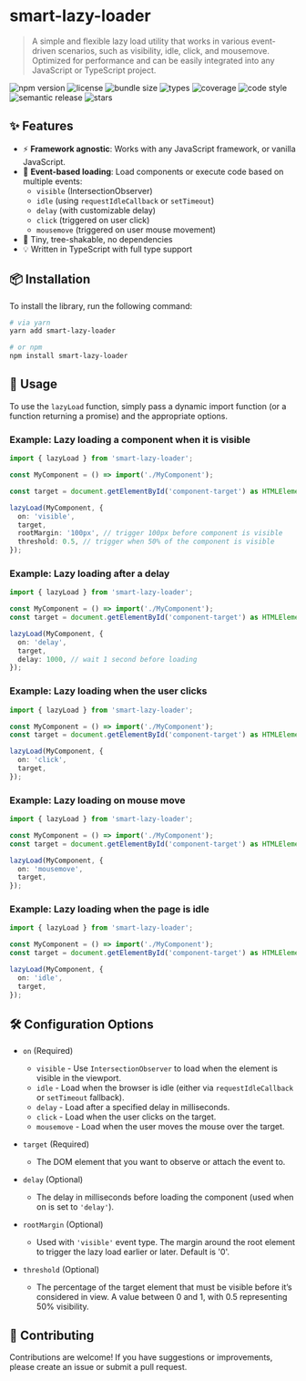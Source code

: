 # smart-lazy-loader

> A simple and flexible lazy load utility that works in various event-driven scenarios, such as visibility, idle, click, and mousemove. Optimized for performance and can be easily integrated into any JavaScript or TypeScript project.

![npm version](https://img.shields.io/npm/v/smart-lazy-loader)
![license](https://img.shields.io/github/license/anel-kalajevac/smart-lazy-loader)
![bundle size](https://img.shields.io/bundlephobia/minzip/smart-lazy-loader)
![types](https://img.shields.io/npm/types/smart-lazy-loader)
![coverage](https://img.shields.io/badge/coverage-100%25-brightgreen)
![code style](https://img.shields.io/badge/code_style-prettier-ff69b4.svg)
![semantic release](https://img.shields.io/badge/release-semantic--release-blue)
![stars](https://img.shields.io/github/stars/anel-kalajevac/smart-lazy-loader?style=social)

## ✨ Features

- ⚡ **Framework agnostic**: Works with any JavaScript framework, or vanilla JavaScript.
- 🧠 **Event-based loading**: Load components or execute code based on multiple events:
  - `visible` (IntersectionObserver)
  - `idle` (using `requestIdleCallback` or `setTimeout`)
  - `delay` (with customizable delay)
  - `click` (triggered on user click)
  - `mousemove` (triggered on user mouse movement)
- 🎯 Tiny, tree-shakable, no dependencies
- 💡 Written in TypeScript with full type support

## 📦 Installation

To install the library, run the following command:

```bash
# via yarn
yarn add smart-lazy-loader

# or npm
npm install smart-lazy-loader
```

## 🔧 Usage

To use the `lazyLoad` function, simply pass a dynamic import function (or a function returning a promise) and the appropriate options.

### Example: Lazy loading a component when it is visible

```ts
import { lazyLoad } from 'smart-lazy-loader';

const MyComponent = () => import('./MyComponent');

const target = document.getElementById('component-target') as HTMLElement;

lazyLoad(MyComponent, {
  on: 'visible',
  target,
  rootMargin: '100px', // trigger 100px before component is visible
  threshold: 0.5, // trigger when 50% of the component is visible
});
```

### Example: Lazy loading after a delay

```ts
import { lazyLoad } from 'smart-lazy-loader';

const MyComponent = () => import('./MyComponent');
const target = document.getElementById('component-target') as HTMLElement;

lazyLoad(MyComponent, {
  on: 'delay',
  target,
  delay: 1000, // wait 1 second before loading
});
```

### Example: Lazy loading when the user clicks

```ts
import { lazyLoad } from 'smart-lazy-loader';

const MyComponent = () => import('./MyComponent');
const target = document.getElementById('component-target') as HTMLElement;

lazyLoad(MyComponent, {
  on: 'click',
  target,
});
```

### Example: Lazy loading on mouse move

```ts
import { lazyLoad } from 'smart-lazy-loader';

const MyComponent = () => import('./MyComponent');
const target = document.getElementById('component-target') as HTMLElement;

lazyLoad(MyComponent, {
  on: 'mousemove',
  target,
});
```

### Example: Lazy loading when the page is idle

```ts
import { lazyLoad } from 'smart-lazy-loader';

const MyComponent = () => import('./MyComponent');
const target = document.getElementById('component-target') as HTMLElement;

lazyLoad(MyComponent, {
  on: 'idle',
  target,
});
```

## 🛠 Configuration Options

- `on` (Required)

  - `visible` - Use `IntersectionObserver` to load when the element is visible in the viewport.
  - `idle` - Load when the browser is idle (either via `requestIdleCallback` or `setTimeout` fallback).
  - `delay` - Load after a specified delay in milliseconds.
  - `click` - Load when the user clicks on the target.
  - `mousemove` - Load when the user moves the mouse over the target.

- `target` (Required)

  - The DOM element that you want to observe or attach the event to.

- `delay` (Optional)

  - The delay in milliseconds before loading the component (used when on is set to `'delay'`).

- `rootMargin` (Optional)

  - Used with `'visible'` event type. The margin around the root element to trigger the lazy load earlier or later. Default is '0'.

- `threshold` (Optional)
  - The percentage of the target element that must be visible before it’s considered in view. A value between 0 and 1, with 0.5 representing 50% visibility.

## 🤝 Contributing

Contributions are welcome! If you have suggestions or improvements, please create an issue or submit a pull request.
